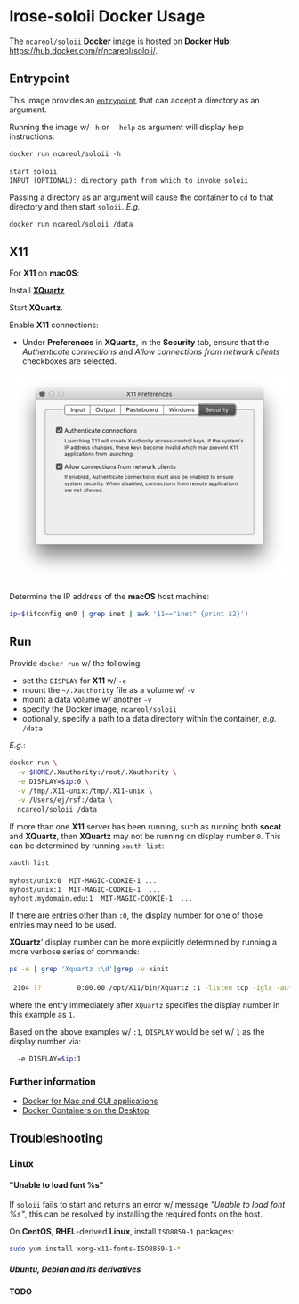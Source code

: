 # lrose-soloii Docker Usage

The `ncareol/soloii` **Docker** image is hosted on **Docker Hub**: <https://hub.docker.com/r/ncareol/soloii/>.

## Entrypoint

This image provides an [`entrypoint`](https://docs.docker.com/engine/reference/builder/#entrypoint) that can accept a directory as an argument.

Running the image w/ `-h` or `--help` as argument will display help instructions:

```
docker run ncareol/soloii -h

start soloii
INPUT (OPTIONAL): directory path from which to invoke soloii
```

Passing a directory as an argument will cause the container to `cd` to that directory and then start `soloii`. *E.g.*

```sh
docker run ncareol/soloii /data
```

## X11

For **X11** on **macOS**:

Install [**XQuartz**](https://www.xquartz.org/)

Start **XQuartz**.

Enable **X11** connections:

- Under **Preferences** in **XQuartz**, in the **Security** tab, ensure that the *Authenticate connections* and *Allow connections from network clients* checkboxes are selected.

![xquartz_preferences.png](xquartz_preferences.png)

Determine the IP address of the **macOS** host machine:

```sh
ip=$(ifconfig en0 | grep inet | awk '$1=="inet" {print $2}')
```

## Run

Provide `docker run` w/ the following:

- set the `DISPLAY` for **X11** w/ `-e`
- mount the `~/.Xauthority` file as a volume w/ `-v`
- mount a data volume w/ another `-v`
- specify the Docker image, `ncareol/soloii`
- optionally, specify a path to a data directory within the container, *e.g.* `/data`

*E.g.*:

```sh
docker run \
  -v $HOME/.Xauthority:/root/.Xauthority \
  -e DISPLAY=$ip:0 \
  -v /tmp/.X11-unix:/tmp/.X11-unix \
  -v /Users/ej/rsf:/data \
  ncareol/soloii /data
```

If more than one **X11** server has been running, such as running both **socat** and **XQuartz**, then **XQuartz** may not be running on display number `0`. This can be determined by running `xauth list`:

```
xauth list

myhost/unix:0  MIT-MAGIC-COOKIE-1 ...
myhost/unix:1  MIT-MAGIC-COOKIE-1  ...
myhost.mydomain.edu:1  MIT-MAGIC-COOKIE-1  ...
```

If there are entries other than `:0`, the display number for one of those entries may need to be used.

**XQuartz**' display number can be more explicitly determined by running a more verbose series of commands:

```sh
ps -e | grep 'Xquartz :\d'|grep -v xinit

 2104 ??         0:00.00 /opt/X11/bin/Xquartz :1 -listen tcp -iglx -auth /Users/myuser/.serverauth.1955
```

where the entry immediately after `XQuartz` specifies the display number in this example as `1`.

Based on the above examples w/ `:1`, `DISPLAY` would be set w/ `1` as the display number via:

```sh
  -e DISPLAY=$ip:1
```

### Further information

- [Docker for Mac and GUI applications](https://fredrikaverpil.github.io/2016/07/31/docker-for-mac-and-gui-applications/)
- [Docker Containers on the Desktop](https://blog.jessfraz.com/post/docker-containers-on-the-desktop/)

## Troubleshooting

### Linux

#### "Unable to load font %s"

If `soloii` fails to start and returns an error w/ message *"Unable to load font %s"*, this can be resolved by installing the required fonts on the host.

On **CentOS**, **RHEL**-derived **Linux**, install `ISO8859-1` packages:

```sh
sudo yum install xorg-x11-fonts-ISO8859-1-*
```

##### Ubuntu, Debian and its derivatives

**TODO**
